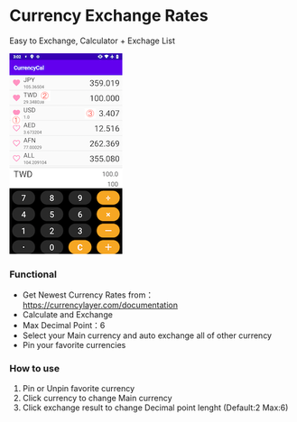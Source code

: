 # Currency Exchange Rates

Easy to Exchange, Calculator + Exchage List

![How to use](howtouse.png)

### Functional
- Get Newest Currency Rates from： https://currencylayer.com/documentation
- Calculate and Exchange
- Max Decimal Point：6
- Select your Main currency and auto exchange all of other currency
- Pin your favorite currencies

### How to use
1. Pin or Unpin favorite currency
2. Click currency to change Main currency
3. Click exchange result to change Decimal point lenght (Default:2 Max:6)